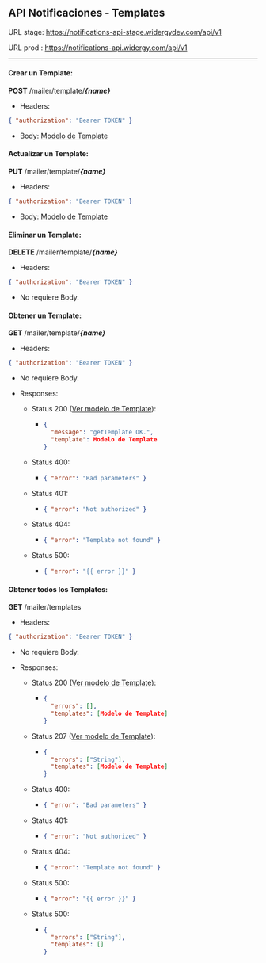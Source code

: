 ## API Notificaciones - Templates

URL stage: https://notifications-api-stage.widergydev.com/api/v1

URL prod : https://notifications-api.widergy.com/api/v1

---

#### Crear un Template:

**POST** /mailer/template/**_{name}_**

- Headers:

```json
{ "authorization": "Bearer TOKEN" }
```

- Body: [Modelo de Template](model-template)

#### Actualizar un Template:

**PUT** /mailer/template/**_{name}_**

- Headers:

```json
{ "authorization": "Bearer TOKEN" }
```

- Body: [Modelo de Template](model-template)

#### Eliminar un Template:

**DELETE** /mailer/template/**_{name}_**

- Headers:

```json
{ "authorization": "Bearer TOKEN" }
```

- No requiere Body.

#### Obtener un Template:

**GET** /mailer/template/**_{name}_**

- Headers:

```json
{ "authorization": "Bearer TOKEN" }
```

- No requiere Body.

- Responses:

  - Status 200 ([Ver modelo de Template](model-template)):

    - ```json
      {
        "message": "getTemplate OK.",
        "template": Modelo de Template
      }
      ```

  - Status 400:
    - ```json
      { "error": "Bad parameters" }
      ```
  - Status 401:
    - ```json
      { "error": "Not authorized" }
      ```
  - Status 404:
    - ```json
      { "error": "Template not found" }
      ```
  - Status 500:
    - ```json
      { "error": "{{ error }}" }
      ```

#### Obtener todos los Templates:

**GET** /mailer/templates

- Headers:

```json
{ "authorization": "Bearer TOKEN" }
```

- No requiere Body.

- Responses:

  - Status 200 ([Ver modelo de Template](model-template)):

    - ```json
      {
        "errors": [],
        "templates": [Modelo de Template]
      }
      ```

  - Status 207 ([Ver modelo de Template](model-template)):

    - ```json
      {
        "errors": ["String"],
        "templates": [Modelo de Template]
      }
      ```

  - Status 400:
    - ```json
      { "error": "Bad parameters" }
      ```
  - Status 401:
    - ```json
      { "error": "Not authorized" }
      ```
  - Status 404:
    - ```json
      { "error": "Template not found" }
      ```
  - Status 500:
    - ```json
      { "error": "{{ error }}" }
      ```
  - Status 500:

    - ```json
      {
        "errors": ["String"],
        "templates": []
      }
      ```
